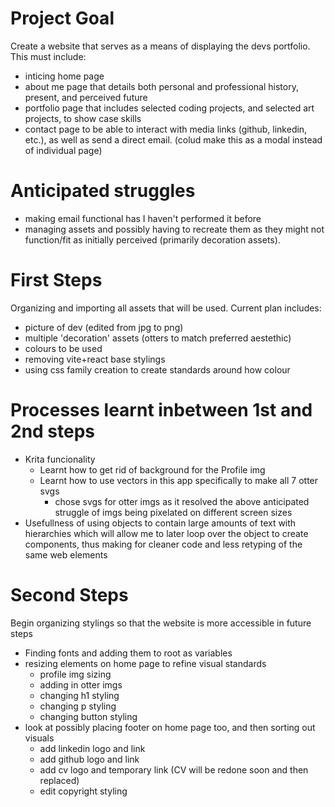 # Project Goal
Create a website that serves as a means of displaying the devs portfolio. This must include:
- inticing home page
- about me page that details both personal and professional history, present, and perceived future
- portfolio page that includes selected coding projects, and selected art projects, to show case skills
- contact page to be able to interact with media links (github, linkedin, etc.), as well as send a direct email. (colud make this as a modal instead of individual page)

# Anticipated struggles
- making email functional has I haven't performed it before
- managing assets and possibly having to recreate them as they might not function/fit as initially perceived (primarily decoration assets).

# First Steps
Organizing and importing all assets that will be used. Current plan includes:
- picture of dev (edited from jpg to png)
- multiple 'decoration' assets (otters to match preferred aestethic)
- colours to be used
- removing vite+react base stylings
- using css family creation to create standards around how colour

# Processes learnt inbetween 1st and 2nd steps
- Krita funcionality
    - Learnt how to get rid of background for the Profile img
    - Learnt how to use vectors in this app specifically to make all 7 otter svgs
        - chose svgs for otter imgs as it resolved the above anticipated struggle of imgs being pixelated on different screen sizes
- Usefullness of using objects to contain large amounts of text with hierarchies which will allow me to later loop over the object to create components, thus making for cleaner code and less retyping of the same web elements

# Second Steps
Begin organizing stylings so that the website is more accessible in future steps
- Finding fonts and adding them to root as variables
- resizing elements on home page to refine visual standards
    - profile img sizing
    - adding in otter imgs
    - changing h1 styling
    - changing p styling
    - changing button styling
- look at possibly placing footer on home page too, and then sorting out visuals
    - add linkedin logo and link
    - add github logo and link
    - add cv logo and temporary link (CV will be redone soon and then replaced)
    - edit copyright styling